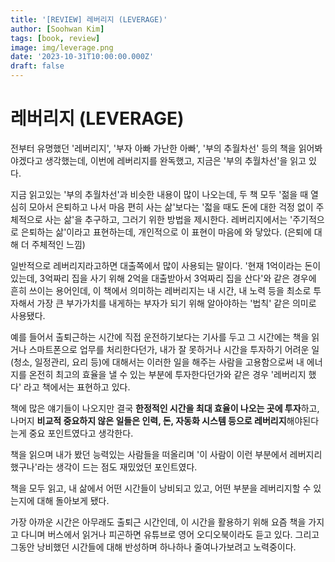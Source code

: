 ```yaml
---
title: '[REVIEW] 레버리지 (LEVERAGE)'
author: [Soohwan Kim]
tags: [book, review]
image: img/leverage.png
date: '2023-10-31T10:00:00.000Z'
draft: false
---
```


# 레버리지 (LEVERAGE)
  
전부터 유명했던 '레버리지', '부자 아빠 가난한 아빠', '부의 추월차선' 등의 책을 읽어봐야겠다고 생각했는데, 이번에 레버리지를 완독했고, 지금은 '부의 추월차선'을 읽고 있다.  
  
지금 읽고있는 '부의 추월차선'과 비슷한 내용이 많이 나오는데, 두 책 모두 '젊을 때 열심히 모아서 은퇴하고 나서 마음 편히 사는 삶'보다는 '젋을 때도 돈에 대한 걱정 없이 주체적으로 사는 삶'을 추구하고, 그러기 위한 방법을 제시한다. 레버리지에서는 '주기적으로 은퇴하는 삶'이라고 표현하는데, 개인적으로 이 표현이 마음에 와 닿았다. (은퇴에 대해 더 주체적인 느낌)  
  
일반적으로 레버리지라고하면 대출쪽에서 많이 사용되는 말이다. '현재 1억이라는 돈이 있는데, 3억짜리 집을 사기 위해 2억을 대출받아서 3억짜리 집을 산다'와 같은 경우에 흔히 쓰이는 용어인데, 이 책에서 의미하는 레버리지는 내 시간, 내 노력 등을 최소로 투자해서 가장 큰 부가가치를 내게하는 부자가 되기 위해 알아야하는 '법칙' 같은 의미로 사용됐다.  
  
예를 들어서 출퇴근하는 시간에 직접 운전하기보다는 기사를 두고 그 시간에는 책을 읽거나 스마트폰으로 업무를 처리한다던가, 내가 잘 못하거나 시간을 투자하기 어려운 일(청소, 일정관리, 요리 등)에 대해서는 이러한 일을 해주는 사람을 고용함으로써 내 에너지를 온전히 최고의 효율을 낼 수 있는 부분에 투자한다던가와 같은 경우 '레버리지 했다' 라고 책에서는 표현하고 있다.  
  
책에 많은 얘기들이 나오지만 결국 **한정적인 시간을 최대 효율이 나오는 곳에 투자**하고, 나머지 **비교적 중요하지 않은 일들은 인력, 돈, 자동화 시스템 등으로 레버리지**해야된다는게 중요 포인트였다고 생각한다.  
  
책을 읽으며 내가 봤던 능력있는 사람들을 떠올리며 '이 사람이 이런 부분에서 레버지리했구나'라는 생각이 드는 점도 재밌었던 포인트였다.  
  
책을 모두 읽고, 내 삶에서 어떤 시간들이 낭비되고 있고, 어떤 부분을 레버리지할 수 있는지에 대해 돌아보게 됐다.   
  
가장 아까운 시간은 아무래도 출퇴근 시간인데, 이 시간을 활용하기 위해 요즘 책을 가지고 다니며 버스에서 읽거나 피곤하면 유튜브로 영어 오디오북이라도 듣고 있다. 그리고 그동안 낭비했던 시간들에 대해 반성하며 하나하나 줄여나가보려고 노력중이다.  
   